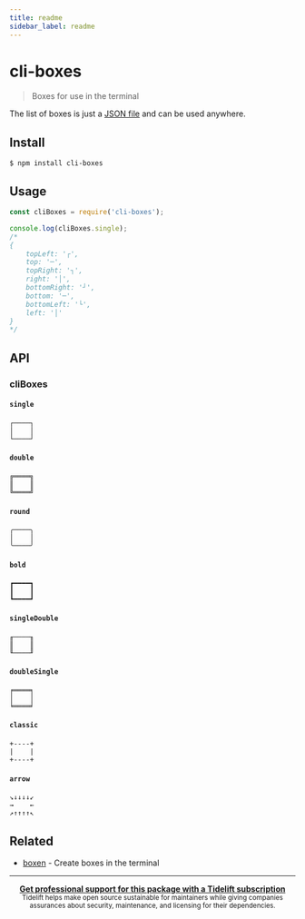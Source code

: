 ```yaml
---
title: readme
sidebar_label: readme
---
```

# cli-boxes

> Boxes for use in the terminal

The list of boxes is just a [JSON file](boxes.json) and can be used anywhere.

## Install

```
$ npm install cli-boxes
```

## Usage

```js
const cliBoxes = require('cli-boxes');

console.log(cliBoxes.single);
/*
{
	topLeft: '┌',
	top: '─',
	topRight: '┐',
	right: '│',
	bottomRight: '┘',
	bottom: '─',
	bottomLeft: '└',
	left: '│'
}
*/
```

## API

### cliBoxes

#### `single`

```
┌────┐
│    │
└────┘
```

#### `double`

```
╔════╗
║    ║
╚════╝
```

#### `round`

```
╭────╮
│    │
╰────╯
```

#### `bold`

```
┏━━━━┓
┃    ┃
┗━━━━┛
```

#### `singleDouble`

```
╓────╖
║    ║
╙────╜
```

#### `doubleSingle`

```
╒════╕
│    │
╘════╛
```

#### `classic`

```
+----+
|    |
+----+
```

#### `arrow`

```
↘↓↓↓↓↙
→    ←
↗↑↑↑↑↖
```

## Related

- [boxen](https://github.com/sindresorhus/boxen) - Create boxes in the terminal

---

<div align="center">
	<b>
		<a href="https://tidelift.com/subscription/pkg/npm-cli-boxes?utm_source=npm-cli-boxes&utm_medium=referral&utm_campaign=readme">Get professional support for this package with a Tidelift subscription</a>
	</b>
	<br>
	<sub>
		Tidelift helps make open source sustainable for maintainers while giving companies<br>assurances about security, maintenance, and licensing for their dependencies.
	</sub>
</div>

